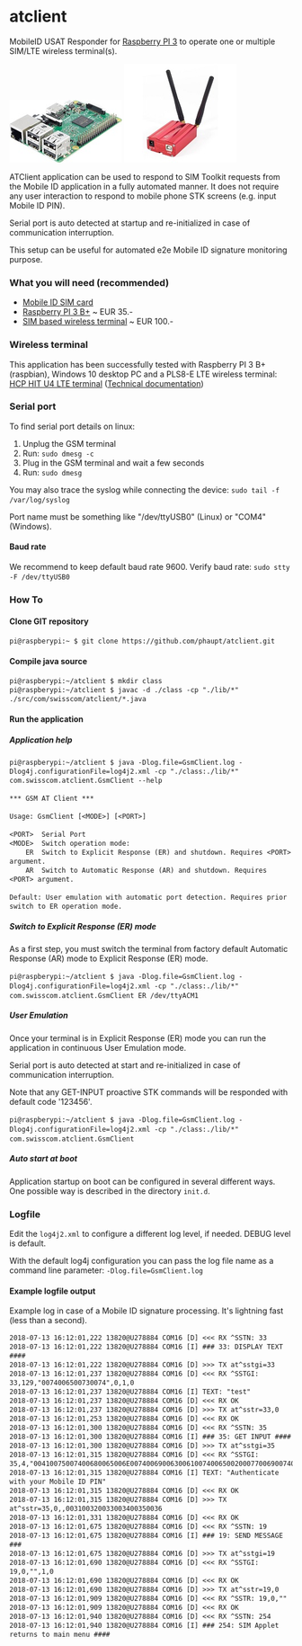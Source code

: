 # atclient
MobileID USAT Responder for [Raspberry PI 3](https://www.raspberrypi.org/products/raspberry-pi-3-model-b-plus) to operate one or multiple SIM/LTE wireless terminal(s).

![Raspberry PI 3 B+](img/raspi.jpg?raw=true "Raspberry PI 3 B+") ![HCP HIT wireless terminal](img/hitu4.jpg?raw=true "HCP HIT wireless terminal")

ATClient application can be used to respond to SIM Toolkit requests from the Mobile ID application in a fully automated manner. It does not require any user interaction to respond to mobile phone STK screens (e.g. input Mobile ID PIN). 

Serial port is auto detected at startup and re-initialized in case of communication interruption.

This setup can be useful for automated e2e Mobile ID signature monitoring purpose.

### What you will need (recommended)

- [Mobile ID SIM card](https://mobileid.ch)
- [Raspberry PI 3 B+](https://www.raspberrypi.org/products/raspberry-pi-3-model-b-plus) ~ EUR 35.-
- [SIM based wireless terminal](http://electronicshcp.com/product/hit-u4-lte) ~ EUR 100.-

### Wireless terminal

This application has been successfully tested with Raspberry PI 3 B+ (raspbian), Windows 10 desktop PC and a PLS8-E LTE wireless terminal: [HCP HIT U4 LTE terminal](http://electronicshcp.com/product/hit-u4-lte) ([Technical documentation](https://developer.gemalto.com/documentation/pls8-e-technical-documentation))

### Serial port

To find serial port details on linux:

1. Unplug the GSM terminal
2. Run: `sudo dmesg -c`
3. Plug in the GSM terminal and wait a few seconds
4. Run: `sudo dmesg`

You may also trace the syslog while connecting the device: `sudo tail -f /var/log/syslog`

Port name must be something like "/dev/ttyUSB0" (Linux) or "COM4" (Windows).

#### Baud rate

We recommend to keep default baud rate 9600. 
Verify baud rate: `sudo stty -F /dev/ttyUSB0`

### How To

#### Clone GIT repository
```
pi@raspberypi:~ $ git clone https://github.com/phaupt/atclient.git
```

#### Compile java source
```
pi@raspberypi:~/atclient $ mkdir class
pi@raspberypi:~/atclient $ javac -d ./class -cp "./lib/*" ./src/com/swisscom/atclient/*.java
```

#### Run the application

##### Application help
```
pi@raspberypi:~/atclient $ java -Dlog.file=GsmClient.log -Dlog4j.configurationFile=log4j2.xml -cp "./class:./lib/*" com.swisscom.atclient.GsmClient --help

*** GSM AT Client ***

Usage: GsmClient [<MODE>] [<PORT>]

<PORT>	Serial Port
<MODE>	Switch operation mode:
	ER	Switch to Explicit Response (ER) and shutdown. Requires <PORT> argument.
	AR	Switch to Automatic Response (AR) and shutdown. Requires <PORT> argument.

Default: User emulation with automatic port detection. Requires prior switch to ER operation mode.
```

##### Switch to Explicit Response (ER) mode

As a first step, you must switch the terminal from factory default Automatic Response (AR) mode to Explicit Response (ER) mode.

`pi@raspberypi:~/atclient $ java -Dlog.file=GsmClient.log -Dlog4j.configurationFile=log4j2.xml -cp "./class:./lib/*" com.swisscom.atclient.GsmClient ER /dev/ttyACM1 `

##### User Emulation

Once your terminal is in Explicit Response (ER) mode you can run the application in continuous User Emulation mode.

Serial port is auto detected at start and re-initialized in case of communication interruption.

Note that any GET-INPUT proactive STK commands will be responded with default code '123456'.

`pi@raspberypi:~/atclient $ java -Dlog.file=GsmClient.log -Dlog4j.configurationFile=log4j2.xml -cp "./class:./lib/*" com.swisscom.atclient.GsmClient`

##### Auto start at boot

Application startup on boot can be configured in several different ways. One possible way is described in the directory `init.d`. 

### Logfile

Edit the `log4j2.xml` to configure a different log level, if needed. DEBUG level is default.

With the default log4j configuration you can pass the log file name as a command line parameter: `-Dlog.file=GsmClient.log`

#### Example logfile output

Example log in case of a Mobile ID signature processing. It's lightning fast (less than a second).
```
2018-07-13 16:12:01,222 13820@U278884 COM16 [D] <<< RX ^SSTN: 33
2018-07-13 16:12:01,222 13820@U278884 COM16 [I] ### 33: DISPLAY TEXT ####
2018-07-13 16:12:01,222 13820@U278884 COM16 [D] >>> TX at^sstgi=33
2018-07-13 16:12:01,237 13820@U278884 COM16 [D] <<< RX ^SSTGI: 33,129,"0074006500730074",0,1,0
2018-07-13 16:12:01,237 13820@U278884 COM16 [I] TEXT: "test"
2018-07-13 16:12:01,237 13820@U278884 COM16 [D] <<< RX OK
2018-07-13 16:12:01,237 13820@U278884 COM16 [D] >>> TX at^sstr=33,0
2018-07-13 16:12:01,253 13820@U278884 COM16 [D] <<< RX OK
2018-07-13 16:12:01,300 13820@U278884 COM16 [D] <<< RX ^SSTN: 35
2018-07-13 16:12:01,300 13820@U278884 COM16 [I] ### 35: GET INPUT ####
2018-07-13 16:12:01,300 13820@U278884 COM16 [D] >>> TX at^sstgi=35
2018-07-13 16:12:01,315 13820@U278884 COM16 [D] <<< RX ^SSTGI: 35,4,"00410075007400680065006E0074006900630061007400650020007700690074006800200079006F007500720020004D006F00620069006C0065002000490044002000500049004E",1,15,"",1,0
2018-07-13 16:12:01,315 13820@U278884 COM16 [I] TEXT: "Authenticate with your Mobile ID PIN"
2018-07-13 16:12:01,315 13820@U278884 COM16 [D] <<< RX OK
2018-07-13 16:12:01,315 13820@U278884 COM16 [D] >>> TX at^sstr=35,0,,003100320033003400350036
2018-07-13 16:12:01,331 13820@U278884 COM16 [D] <<< RX OK
2018-07-13 16:12:01,675 13820@U278884 COM16 [D] <<< RX ^SSTN: 19
2018-07-13 16:12:01,675 13820@U278884 COM16 [I] ### 19: SEND MESSAGE ###
2018-07-13 16:12:01,675 13820@U278884 COM16 [D] >>> TX at^sstgi=19
2018-07-13 16:12:01,690 13820@U278884 COM16 [D] <<< RX ^SSTGI: 19,0,"",1,0
2018-07-13 16:12:01,690 13820@U278884 COM16 [D] <<< RX OK
2018-07-13 16:12:01,690 13820@U278884 COM16 [D] >>> TX at^sstr=19,0
2018-07-13 16:12:01,909 13820@U278884 COM16 [D] <<< RX ^SSTR: 19,0,""
2018-07-13 16:12:01,909 13820@U278884 COM16 [D] <<< RX OK
2018-07-13 16:12:01,940 13820@U278884 COM16 [D] <<< RX ^SSTN: 254
2018-07-13 16:12:01,940 13820@U278884 COM16 [I] ### 254: SIM Applet returns to main menu ####
```
